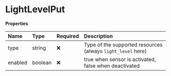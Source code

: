 # LightLevelPut

**Properties**

| Name    | Type    | Required | Description                                                 |
| :------ | :------ | :------- | :---------------------------------------------------------- |
| type    | string  | ❌       | Type of the supported resources (always `light_level` here) |
| enabled | boolean | ❌       | true when sensor is activated, false when deactivated       |
